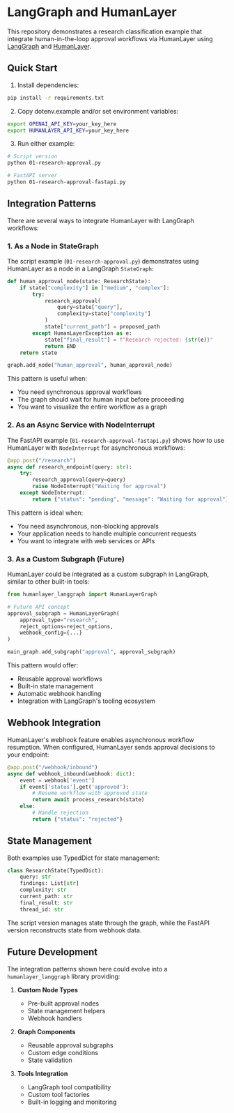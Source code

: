 # LangGraph and HumanLayer

This repository demonstrates a research classification example that integrate human-in-the-loop approval workflows via HumanLayer using [LangGraph](https://github.com/langchain-ai/langgraph) and [HumanLayer](https://humanlayer.dev).

## Quick Start

1. Install dependencies:
```bash
pip install -r requirements.txt
```

2. Copy dotenv.example and/or set environment variables:
```bash
export OPENAI_API_KEY=your_key_here
export HUMANLAYER_API_KEY=your_key_here
```

3. Run either example:
```bash
# Script version
python 01-research-approval.py

# FastAPI server
python 01-research-approval-fastapi.py
```

## Integration Patterns

There are several ways to integrate HumanLayer with LangGraph workflows:

### 1. As a Node in StateGraph

The script example (`01-research-approval.py`) demonstrates using HumanLayer as a node in a LangGraph `StateGraph`:

```python
def human_approval_node(state: ResearchState):
    if state["complexity"] in ["medium", "complex"]:
        try:
            research_approval(
                query=state["query"],
                complexity=state["complexity"]
            )
            state["current_path"] = proposed_path
        except HumanLayerException as e:
            state["final_result"] = f"Research rejected: {str(e)}"
            return END
    return state

graph.add_node("human_approval", human_approval_node)
```

This pattern is useful when:
- You need synchronous approval workflows
- The graph should wait for human input before proceeding
- You want to visualize the entire workflow as a graph

### 2. As an Async Service with NodeInterrupt

The FastAPI example (`01-research-approval-fastapi.py`) shows how to use HumanLayer with `NodeInterrupt` for asynchronous workflows:

```python
@app.post("/research")
async def research_endpoint(query: str):
    try:
        research_approval(query=query)
        raise NodeInterrupt("Waiting for approval")
    except NodeInterrupt:
        return {"status": "pending", "message": "Waiting for approval"}
```

This pattern is ideal when:
- You need asynchronous, non-blocking approvals
- Your application needs to handle multiple concurrent requests
- You want to integrate with web services or APIs

### 3. As a Custom Subgraph (Future)

HumanLayer could be integrated as a custom subgraph in LangGraph, similar to other built-in tools:

```python
from humanlayer_langgraph import HumanLayerGraph

# Future API concept
approval_subgraph = HumanLayerGraph(
    approval_type="research",
    reject_options=reject_options,
    webhook_config={...}
)

main_graph.add_subgraph("approval", approval_subgraph)
```

This pattern would offer:
- Reusable approval workflows
- Built-in state management
- Automatic webhook handling
- Integration with LangGraph's tooling ecosystem

## Webhook Integration

HumanLayer's webhook feature enables asynchronous workflow resumption. When configured, HumanLayer sends approval decisions to your endpoint:

```python
@app.post("/webhook/inbound")
async def webhook_inbound(webhook: dict):
    event = webhook['event']
    if event['status'].get('approved'):
        # Resume workflow with approved state
        return await process_research(state)
    else:
        # Handle rejection
        return {"status": "rejected"}
```

## State Management

Both examples use TypedDict for state management:

```python
class ResearchState(TypedDict):
    query: str
    findings: List[str]
    complexity: str
    current_path: str
    final_result: str
    thread_id: str
```

The script version manages state through the graph, while the FastAPI version reconstructs state from webhook data.

## Future Development

The integration patterns shown here could evolve into a `humanlayer_langgraph` library providing:

1. **Custom Node Types**
   - Pre-built approval nodes
   - State management helpers
   - Webhook handlers

2. **Graph Components**
   - Reusable approval subgraphs
   - Custom edge conditions
   - State validation

3. **Tools Integration**
   - LangGraph tool compatibility
   - Custom tool factories
   - Built-in logging and monitoring
